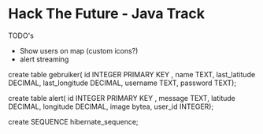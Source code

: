 # Hack The Future - Java Track

TODO's

- Show users on map (custom icons?)
- alert streaming

create table gebruiker(
    id INTEGER PRIMARY KEY ,
    name TEXT,
    last_latitude DECIMAL,
    last_longitude DECIMAL,
    username TEXT,
    password TEXT);

create table alert(
    id INTEGER PRIMARY KEY ,
    message TEXT,
    latitude DECIMAL,
    longitude DECIMAL,
    image bytea,
user_id INTEGER);

create SEQUENCE hibernate_sequence;